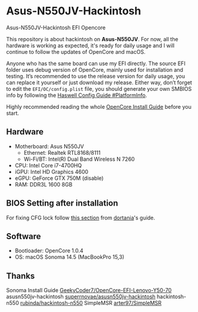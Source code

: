 # Asus-N550JV-Hackintosh
 Asus-N550JV-Hackintosh EFI Opencore

This repository is about hackintosh on **Asus-N550JV**. For now, all the hardware is working as expected, it's ready for daily usage and I will continue to follow the updates of OpenCore and macOS.

Anyone who has the same board can use my EFI directly. The source EFI folder uses debug version of OpenCore, mainly used for installation and testing. It’s recommended to use the release version for daily usage, you can replace it yourself or just download my release. Either way, don’t forget to edit the `EFI/OC/config.plist` file, you should generate your own SMBIOS info by following the [Haswell Config Guide #PlatformInfo](https://dortania.github.io/OpenCore-Install-Guide/config.plist/haswell.html#platforminfo). 

Highly recommended reading the whole [OpenCore Install Guide](https://dortania.github.io/OpenCore-Install-Guide/) before you start.

## Hardware

* Motherboard: Asus N550JV
    * Ethernet: Realtek RTL8168/8111
    * Wi-Fi/BT: Intel(R) Dual Band Wireless N 7260
* CPU: Intel Core i7-4700HQ
* iGPU: Intel HD Graphics 4600
* eGPU: GeForce GTX 750M (disable)
* RAM: DDR3L 1600 8GB

## BIOS Setting after installation
For fixing CFG lock follow
[this section](https://dortania.github.io/OpenCore-Post-Install/misc/msr-lock.html)
from [dortania](https://github.com/dortania)'s guide.

## Software

* Bootloader: OpenCore 1.0.4
* OS: macOS Sonoma 14.5 (MacBookPro 15,3)


## Thanks

 Sonoma Install Guide [GeekyCoder7/OpenCore-EFI-Lenovo-Y50-70](https://github.com/GeekyCoder7/OpenCore-EFI-Lenovo-Y50-70/) 
 asusn550jv-hackintosh [superrnovae/asusn550jv-hackintosh](https://github.com/superrnovae/asusn550jv-hackintosh/) 
 hackintosh-n550 [rubinda/hackintosh-n550](https://github.com/rubinda/hackintosh-n550/) 
 SimpleMSR [arter97/SimpleMSR](https://github.com/arter97/SimpleMSR/) 
 
